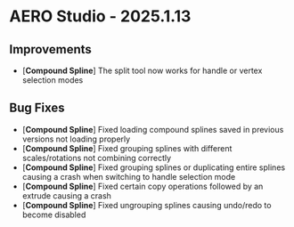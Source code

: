 # AERO Studio - 2025.1.13

## Improvements

- [**Compound Spline**] The split tool now works for handle or vertex selection modes

## Bug Fixes

- [**Compound Spline**] Fixed loading compound splines saved in previous versions not loading properly
- [**Compound Spline**] Fixed grouping splines with different scales/rotations not combining correctly
- [**Compound Spline**] Fixed grouping splines or duplicating entire splines causing a crash when switching to handle selection mode
- [**Compound Spline**] Fixed certain copy operations followed by an extrude causing a crash
- [**Compound Spline**] Fixed ungrouping splines causing undo/redo to become disabled
